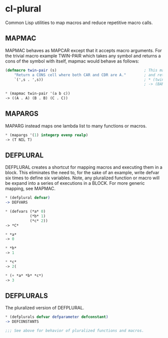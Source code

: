# cl-plural

Common Lisp utilities to map macros and reduce repetitive macro calls. 

## MAPMAC

MAPMAC behaves as MAPCAR except that it accepts macro arguments. For the trivial macro example TWIN-PAIR which takes any symbol and returns a cons of the symbol with itself, mapmac would behave as follows:

```lisp
(defmacro twin-pair (s)                                       ; This macro takes any symbol 'S' 
    "Return a CONS cell where both CAR and CDR are A."        ; and returns (A . A)
    `(',s . ',s))                                             ; * (twinpair banana)
                                                              ; -> (BANANA . BANANA)
                                                              
* (mapmac twin-pair '(a b c))
-> ((A . A) (B . B) (C . C))
```

## MAPARGS

MAPARG instead maps one lambda list to many functions or macros. 

```lisp
* (mapargs '(1) integerp evenp realp)
-> (T NIL T)
```

## DEFPLURAL

DEFPLURAL creates a shortcut for mapping macros and executing them in a block. This eliminates the need to, for the sake of an example, write defvar six times to define six variables. Note, any pluralized function or macro will be expand into a series of executions in a BLOCK. For more generic mapping, see MAPMAC.

```lisp
* (defplural defvar)
-> DEFVARS

* (defvars (*a* 0)
           (*b* 1)
           (*c* 2))
-> *C*

* *a*
-> 0

* *b*
-> 1

* *c*
-> 2(

* (+ *a* *b* *c*)
-> 3
```

## DEFPLURALS

The pluralized version of DEFPLURAL.

```lisp
* (defplurals defvar defparameter defconstant)
-> DEFCONSTANTS

;;; See above for behavior of pluralized functions and macros.
```
